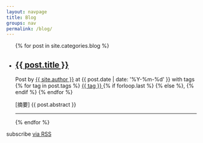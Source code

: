 ```yaml
---
layout: navpage
title: Blog
groups: nav
permalink: /blog/
---
```


<div class="home">

  <ul class="post-list">
    <div class="post_header_blank"></div>
    <!--hr class="hrstyle">
    <div class="post_header_blank"></div-->
    {% for post in site.categories.blog %}
      <!--  div class="general_block"  -->
      <div>
        <li>
          <h2 class="my-post-title">
              <a class="post-link" href="{{ post.url | prepend: site.baseurl }}">{{ post.title }}</a>
          </h2>
          <span class="post-meta">
            Post by <a href="/about/">{{ site.author }}</a> 
            at {{ post.date | date: '%Y-%m-%d' }} 
            with tags 
            {% for tag in post.tags %}
              <a href="{{ site.tags_path }}#{{ tag }}" rel="nofollow">
                {{ tag }}
              </a>
              {% if forloop.last %}
              {% else %}, {% endif %}
            {% endfor %}
          </span>
          <br>
          <p class="my-abstract"> [摘要] {{ post.abstract }} </p>
        </li>
      </div>
      <div class="post_header_blank"></div>
      <hr class="hrstyle">
      <div class="post_header_blank"></div>
    {% endfor %}

  </ul>

  <p class="rss-subscribe">subscribe <a href="{{ "/feed.xml" | prepend: site.baseurl }}">via RSS</a></p>

</div>
